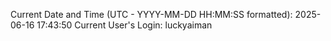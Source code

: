 Current Date and Time (UTC - YYYY-MM-DD HH:MM:SS formatted): 2025-06-16 17:43:50
Current User's Login: luckyaiman
